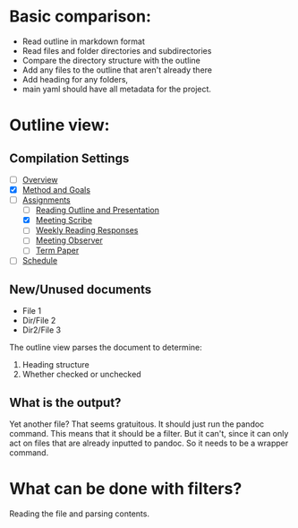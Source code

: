 
# Basic comparison:

+ Read outline in markdown format
+ Read files and folder directories and subdirectories
+ Compare the directory structure with the outline
+ Add any files to the outline that aren't already there
+ Add heading for any folders, 
+ main yaml should have all metadata for the project.

# Outline view:

## Compilation Settings$$  $$

- [ ] [Overview](#overview)
- [x] [Method and Goals](#method-and-goals)
- [ ] [Assignments](#assignments)
  - [ ] [Reading Outline and Presentation](#reading-outline-and-presentation)
  - [x] [Meeting Scribe](#meeting-scribe)
  - [ ] [Weekly Reading Responses](#weekly-reading-responses)
  - [ ] [Meeting Observer](#meeting-observer)
  - [ ] [Term Paper](#term-paper)
- [ ] [Schedule](#schedule)

## New/Unused documents

- File 1
- Dir/File 2
- Dir2/File 3

The outline view parses the document to determine:
1. Heading structure
2. Whether checked or unchecked



## What is the output?

Yet another file? That seems gratuitous.
It should just run the pandoc command.
This means that it should be a filter. But it can't, since it can only act on files that are already inputted to pandoc.
So it needs to be a wrapper command. 

# What can be done with filters?
Reading the file and parsing contents.



